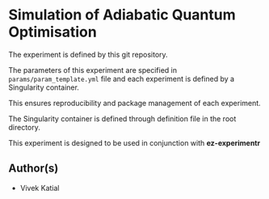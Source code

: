 # Simulation of Adiabatic Quantum Optimisation 

The experiment is defined by this git repository.

The parameters of this experiment are specified in `params/param_template.yml` file and each experiment is defined by a Singularity container.

This ensures reproducibility and package management of each experiment.

The Singularity container is defined through definition file in the root directory.

This experiment is designed to be used in conjunction with **ez-experimentr**

## Author(s)
- Vivek Katial 
